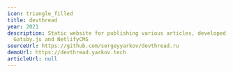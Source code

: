 ```yaml
---
icon: triangle_filled
title: devthread
year: 2021
description: Static website for publishing various articles, developed with
  Gatsby.js and NetlifyCMS
sourceUrl: https://github.com/sergeyyarkov/devthread.ru
demoUrl: https://devthread.yarkov.tech
articleUrl: null
---
```

